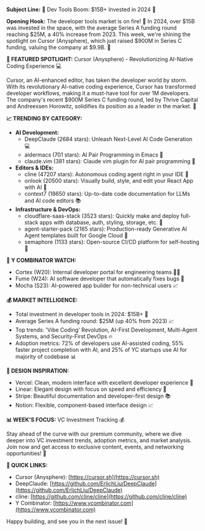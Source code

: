 **Subject Line:** 🚀 Dev Tools Boom: $15B+ Invested in 2024 🚀

**Opening Hook:** The developer tools market is on fire! 🚒 In 2024, over $15B was invested in the space, with the average Series A funding round reaching $25M, a 40% increase from 2023. This week, we're shining the spotlight on Cursor (Anysphere), which just raised $900M in Series C funding, valuing the company at $9.9B. 🤯

**🌟 FEATURED SPOTLIGHT:** Cursor (Anysphere) - Revolutionizing AI-Native Coding Experience 💻

Cursor, an AI-enhanced editor, has taken the developer world by storm. With its revolutionary AI-native coding experience, Cursor has transformed developer workflows, making it a must-have tool for over 1M developers. The company's recent $900M Series C funding round, led by Thrive Capital and Andreessen Horowitz, solidifies its position as a leader in the market. 💸

**📈 TRENDING BY CATEGORY:**

* **AI Development:** 
	+ DeepClaude (2684 stars): Unleash Next-Level AI Code Generation 💻
	+ aidermacs (701 stars): AI Pair Programming in Emacs 🤖
	+ claude.vim (381 stars): Claude vim plugin for AI pair programming 🔩
* **Editors & IDEs:** 
	+ cline (47207 stars): Autonomous coding agent right in your IDE 🤖
	+ onlook (20500 stars): Visually build, style, and edit your React App with AI 🔨
	+ context7 (18650 stars): Up-to-date code documentation for LLMs and AI code editors 📚
* **Infrastructure & DevOps:** 
	+ cloudflare-saas-stack (3523 stars): Quickly make and deploy full-stack apps with database, auth, styling, storage, etc. 🔩
	+ agent-starter-pack (2165 stars): Production-ready Generative AI Agent templates built for Google Cloud 🤖
	+ semaphore (1133 stars): Open-source CI/CD platform for self-hosting 🚀

**🚀 Y COMBINATOR WATCH:**

* Cortex (W20): Internal developer portal for engineering teams 👩‍💻
* Fume (W24): AI software developer that automatically fixes bugs 🤖
* Mocha (S23): AI-powered app builder for non-technical users 📈

**💰 MARKET INTELLIGENCE:**

* Total investment in developer tools in 2024: $15B+ 💸
* Average Series A funding round: $25M (up 40% from 2023) 📈
* Top trends: 'Vibe Coding' Revolution, AI-First Development, Multi-Agent Systems, and Security-First DevOps 🔥
* Adoption metrics: 72% of developers use AI-assisted coding, 55% faster project completion with AI, and 25% of YC startups use AI for majority of codebase 📊

**🎨 DESIGN INSPIRATION:**

* Vercel: Clean, modern interface with excellent developer experience 🌟
* Linear: Elegant design with focus on speed and efficiency 🔩
* Stripe: Beautiful documentation and developer-first design 📚
* Notion: Flexible, component-based interface design 📈

**📊 WEEK'S FOCUS:** VC Investment Tracking 💰

Stay ahead of the curve with our premium community, where we dive deeper into VC investment trends, adoption metrics, and market analysis. Join now and get access to exclusive content, events, and networking opportunities! 🎯

**🔗 QUICK LINKS:**

* Cursor (Anysphere): [https://cursor.sh](https://cursor.sh)
* DeepClaude: [https://github.com/ErlichLiu/DeepClaude](https://github.com/ErlichLiu/DeepClaude)
* cline: [https://github.com/cline/cline](https://github.com/cline/cline)
* Y Combinator: [https://www.ycombinator.com](https://www.ycombinator.com)

Happy building, and see you in the next issue! 🚀